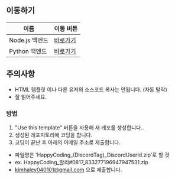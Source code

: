 ## 이동하기
이름 | 이동 버튼
------------ | -------------
Node.js 백엔드 | [바로가기](Node.md)
Python 백엔드 | [바로가기](Python.md)

## 주의사항
* HTML 템플릿 이나 다른 유저의 소스코드 복사는 안됩니다. (자동 탈락)
* 잘 읽어주세요.

### 방법

 1. "Use this template" 버튼을 사용해 새 레포를 생성합니다..
 2. 생성된 레포지토리에 코딩을 합니다.
 3. 코딩이 끝난 후 아래의 이메일 주소로 제출합니다.
 * 파일명은 'HappyCoding_(DiscordTag)_DiscordUserId.zip'로 할 것
 * ex. HappyCoding_할리#0817_833277196947947531.zip
 * kimhaley040101@gmail.com 으로 제출합니다.

